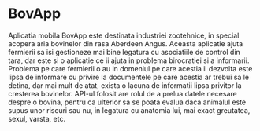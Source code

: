 # BovApp
Aplicatia mobila BovApp este destinata industriei zootehnice, in special acopera aria bovinelor din rasa Aberdeen Angus. Aceasta aplicatie ajuta fermierii sa isi gestioneze mai bine legatura cu asociatiile de control din tara, dar este si o aplicatie ce ii ajuta in problema birocratiei si a informarii.
Problema pe care fermierii o au in domeniul pe care acestia il dezvolta este lipsa de informare cu privire la documentele pe care acestia ar trebui sa le detina, dar mai mult de atat, exista o lacuna de informatii lipsa privitor la cresterea bovinelor.
API-ul folosit are rolul de a prelua datele necesare despre o bovina, pentru ca ulterior sa se poata evalua daca animalul este supus unor riscuri sau nu, in legatura cu anatomia lui, mai exact greutatea, sexul, varsta, etc.

